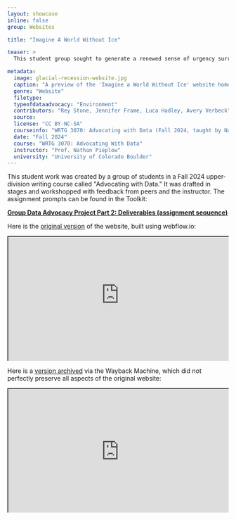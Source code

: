 ```yaml
---
layout: showcase
inline: false
group: Websites

title: "Imagine A World Without Ice"

teaser: >
  This student group sought to generate a renewed sense of urgency surrounding the issue of glacial recession and global warming via an interactive website.

metadata:
  image: glacial-recession-website.jpg
  caption: "A preview of the 'Imagine a World Without Ice' website homepage."
  genre: "Website"
  filetype:
  typeofdataadvocacy: "Environment"
  contributors: "Rey Stone, Jennifer Frame, Luca Hadley, Avery Verbeck"
  source:
  license: "CC BY-NC-SA"
  courseinfo: "WRTG 3070: Advocating with Data (Fall 2024, taught by Nathan Pieplow at the University of Colorado Boulder)"
  date: "Fall 2024"
  course: "WRTG 3070: Advocating With Data"
  instructor: "Prof. Nathan Pieplow"
  university: "University of Colorado Boulder"
---
```


This student work was created by a group of students in a Fall 2024 upper-division writing course called "Advocating with Data." It was drafted in stages and workshopped with feedback from peers and the instructor. The assignment prompts can be found in the Toolkit:

**[Group Data Advocacy Project Part 2: Deliverables (assignment sequence)]({{site.baseurl}}/cards/group-data-advocacy-project-2)**

Here is the [original version](https://glacial-recession-project.webflow.io/) of the website, built using webflow.io:

<div style="position: relative; padding-bottom: 56.25%; height: 0; overflow: hidden;"><iframe src="https://glacial-recession-project.webflow.io/" width="100%" title="Glacial Recession website" style="border:2px #323639 solid; position: absolute; top: 0; left: 0; right: 0; bottom: 0; height: 100%; max-width: 100%;"></iframe></div>

Here is a [version archived](https://web.archive.org/web/20250315161633/https://glacial-recession-project.webflow.io/) via the Wayback Machine, which did not perfectly preserve all aspects of the original website:

<div style="position: relative; padding-bottom: 56.25%; height: 0; overflow: hidden;"><iframe src="https://web.archive.org/web/20250315161633/https://glacial-recession-project.webflow.io/" width="100%" title="Glacial Recession website (archived)" style="border:2px #323639 solid; position: absolute; top: 0; left: 0; right: 0; bottom: 0; height: 100%; max-width: 100%;"></iframe></div>
